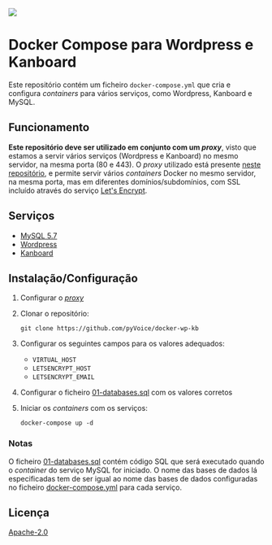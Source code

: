 ![](https://pvassets.blob.core.windows.net/images/cover_slim.png)

# Docker Compose para Wordpress e Kanboard

Este repositório contém um ficheiro `docker-compose.yml` que cria e configura *containers* para vários serviços, como Wordpress, Kanboard e MySQL.

## Funcionamento

**Este repositório deve ser utilizado em conjunto com um *proxy***, visto que estamos a servir vários serviços (Wordpress e Kanboard) no mesmo servidor, na mesma porta (80 e 443). O *proxy* utilizado está presente [neste repositório](https://github.com/evertramos/docker-compose-letsencrypt-nginx-proxy-companion), e permite servir vários *containers* Docker no mesmo servidor, na mesma porta, mas em diferentes domínios/subdomínios, com SSL incluído através do serviço [Let's Encrypt](https://letsencrypt.org/).

## Serviços

- [MySQL 5.7](https://hub.docker.com/_/mysql)
- [Wordpress](https://hub.docker.com/_/wordpress)
- [Kanboard](https://docs.kanboard.org/en/latest/admin_guide/docker.html)

## Instalação/Configuração

1. Configurar o [*proxy*](#Funcionamento)

2. Clonar o repositório:

    `git clone https://github.com/pyVoice/docker-wp-kb`

3. Configurar os seguintes campos para os valores adequados:
    
    - `VIRTUAL_HOST`
    - `LETSENCRYPT_HOST`
    - `LETSENCRYPT_EMAIL`

4. Configurar o ficheiro [01-databases.sql](docker/provision/mysql/init/01-databases.sql) com os valores corretos
    
5. Iniciar os *containers* com os serviços:

    `docker-compose up -d`

### Notas

O ficheiro [01-databases.sql](docker/provision/mysql/init/01-databases.sql) contém código SQL que será executado quando o *container* do serviço MySQL for iniciado. O nome das bases de dados lá especificadas tem de ser igual ao nome das bases de dados configuradas no ficheiro [docker-compose.yml](docker-compose.yml) para cada serviço.

## Licença

[Apache-2.0](LICENSE)
